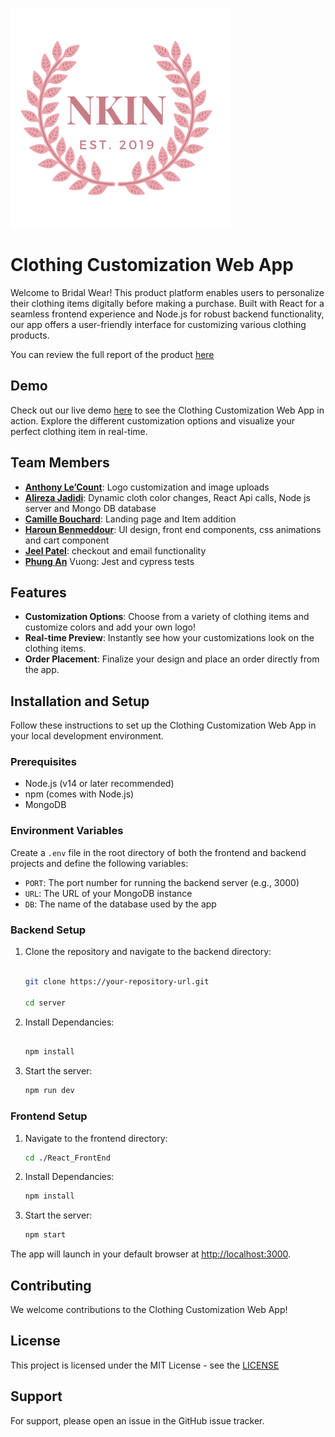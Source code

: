 ![Logo](./assets/NKIN.png)

# Clothing Customization Web App

Welcome to Bridal Wear! This product platform enables users to personalize their clothing items digitally before making a purchase. Built with React for a seamless frontend experience and Node.js for robust backend functionality, our app offers a user-friendly interface for customizing various clothing products.

You can review the full report of the product [here](./assets/)

## Demo

Check out our live demo [here](https://bridal-wear-frontend-react.vercel.app/) to see the Clothing Customization Web App in action. Explore the different customization options and visualize your perfect clothing item in real-time.

## Team Members

- [**Anthony Le’Count**](): Logo customization and image uploads
- [**Alireza Jadidi**](https://github.com/REAPERali00): Dynamic cloth color changes, React Api calls, Node js server and Mongo DB database  
- [**Camille Bouchard**](https://github.com/cambouchard): Landing page and Item addition
- [**Haroun Benmeddour**](https://github.com/Harounben): UI design, front end components, css animations and cart component
- [**Jeel Patel**](): checkout and email functionality
- [**Phung An**](https://github.com/AnPhungVuong) Vuong: Jest and cypress tests

## Features

- **Customization Options**: Choose from a variety of clothing items and customize colors and add your own logo!
- **Real-time Preview**: Instantly see how your customizations look on the clothing items.
- **Order Placement**: Finalize your design and place an order directly from the app.

## Installation and Setup

Follow these instructions to set up the Clothing Customization Web App in your local development environment.

### Prerequisites

- Node.js (v14 or later recommended)
- npm (comes with Node.js)
- MongoDB

### Environment Variables

Create a `.env` file in the root directory of both the frontend and backend projects and define the following variables:

- `PORT`: The port number for running the backend server (e.g., 3000)
- `URL`: The URL of your MongoDB instance
- `DB`: The name of the database used by the app

### Backend Setup

1. Clone the repository and navigate to the backend directory:

   ```sh

   git clone https://your-repository-url.git

   cd server

2. Install Dependancies:

   ```sh

   npm install

3. Start the server:

   ```sh
   npm run dev

### Frontend Setup

1. Navigate to the frontend directory:

   ```sh
   cd ./React_FrontEnd

2. Install Dependancies:

   ```sh
   npm install

3. Start the server:

   ```sh
   npm start

The app will launch in your default browser at <http://localhost:3000>.

## Contributing

We welcome contributions to the Clothing Customization Web App!

## License

This project is licensed under the MIT License - see the [LICENSE](./LICENSE)

## Support

For support, please open an issue in the GitHub issue tracker.
